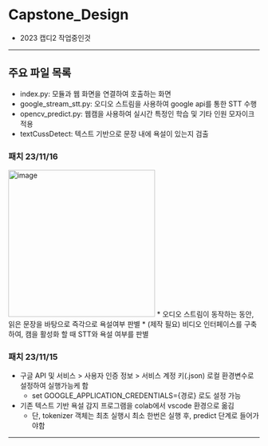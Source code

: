 # Capstone_Design
* 2023 캡디2 작업중인것
---
## 주요 파일 목록
* index.py: 모듈과 웹 화면을 연결하여 호출하는 화면
* google_stream_stt.py: 오디오 스트림을 사용하여 google api를 통한 STT 수행
* opencv_predict.py: 웹캠을 사용하여 실시간 특정인 학습 및 기타 인원 모자이크 적용
* textCussDetect: 텍스트 기반으로 문장 내에 욕설이 있는지 검출

### 패치 23/11/16
<img width="294" alt="image" src="https://github.com/sleepyhood/Capstone_Design/assets/69490791/7c3a828d-85cd-4de4-8600-e91568c921e6">
* 오디오 스트림이 동작하는 동안, 읽은 문장을 바탕으로 즉각으로 욕설여부 판별
* (제작 필요) 비디오 인터페이스를 구축하여, 캠을 활성화 할 때 STT와 욕설 여부를 판별


### 패치 23/11/15
* 구글 API 및 서비스 > 사용자 인증 정보 > 서비스 계정 키(.json) 로컬 환경변수로 설정하여 실행가능케 함
  * set GOOGLE_APPLICATION_CREDENTIALS={경로} 로도 설정 가능
* 기존 텍스트 기반 욕설 감지 프로그램을 colab에서 vscode 환경으로 옮김
  * 단, tokenizer 객체는 최초 실행시 최소 한번은 실행 후, predict 단계로 들어가야함
---
